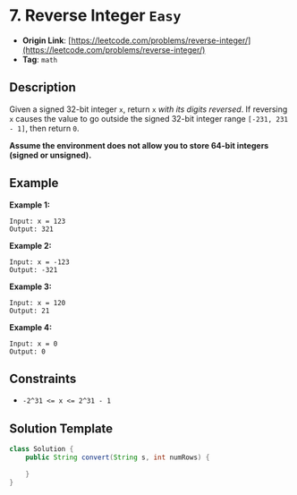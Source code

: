 # 7. Reverse Integer `Easy`

- **Origin Link**: [https://leetcode.com/problems/reverse-integer/](https://leetcode.com/problems/reverse-integer/)
- **Tag**: `math`


## Description

Given a signed 32-bit integer `x`, return `x` *with its digits reversed*. If reversing `x` causes the value to go outside the signed 32-bit integer range `[-231, 231 - 1]`, then return `0`.

**Assume the environment does not allow you to store 64-bit integers (signed or unsigned).**

## Example

**Example 1:**

```
Input: x = 123
Output: 321
```

**Example 2:**

```
Input: x = -123
Output: -321
```

**Example 3:**

```
Input: x = 120
Output: 21
```

**Example 4:**

```
Input: x = 0
Output: 0
```


## Constraints

- `-2^31 <= x <= 2^31 - 1`

## Solution Template

```java
class Solution {
    public String convert(String s, int numRows) {
        
    }
}
```
